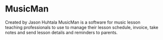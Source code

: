 # MusicMan
Created by Jason Huhtala
MusicMan is a software for music lesson teaching professionals to use to manage their lesson schedule, 
invoice, take notes and send lesson details and reminders to parents.  
